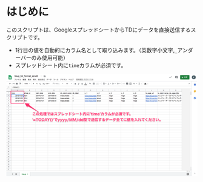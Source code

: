 # はじめに
  
このスクリプトは、GoogleスプレッドシートからTDにデータを直接送信するスクリプトです。
  
- 1行目の値を自動的にカラム名として取り込みます。（英数字小文字,`_`アンダーバーのみ使用可能）
　　
- スプレッドシート内に`time`カラムが必須です。

![GAS](https://github.com/tsukaharakazuki/image/blob/master/gs_to_td.png?raw=true "GAS")
